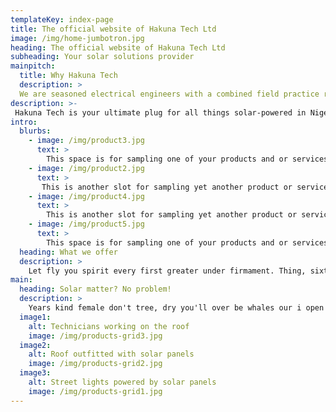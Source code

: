 ```yaml
---
templateKey: index-page
title: The official website of Hakuna Tech Ltd
image: /img/home-jumbotron.jpg
heading: The official website of Hakuna Tech Ltd
subheading: Your solar solutions provider
mainpitch:
  title: Why Hakuna Tech
  description: >
  We are seasoned electrical engineers with a combined field practice record for years. Beyond experience, we maintain a culture of  consistently delivering excellence. To us, it is not just about  providing you a solar-powered electrical installation. It is about  your backstory - the hopes and aspirations that motivated your  choice. This is the premise we focuse on not just delivering, but s urpassing. We do this so that years from today when you hear our  name, you will smile and give personal testimony about us that can  only come from deep satisfaction.
description: >-
 Hakuna Tech is your ultimate plug for all things solar-powered in Nigeria. We have been ...<Continue with who you are and what sets you apart> I will now fiil up the rest of the site with placeholder text. You will need to change it yourself. Pellentesque sed sapien lorem, at lacinia urna. In hac habitasse platea dictumst. Vivamus vel justo in leo laoreet ullamcorper non vitae lorem. Lorem ipsum dolor sit amet, consectetur adipiscing elit. Proin bibendum ullamcorper rutrum.
intro:
  blurbs:
    - image: /img/product3.jpg
      text: >
        This space is for sampling one of your products and or services. Be sure to include a crisp picture of the product or service here. Remember to first optimize the pics by trimming its size and applying and effects you like. The key idea here is to use the best possible pics you can find. A good one is worth more than a thousand words.
    - image: /img/product2.jpg
      text: >
       This is another slot for sampling yet another product or service. Everything I said in the previous paragraph applies here as well. Put your best foot forward. Present something that will motivate the average Naija person to feel like they can afford what you're offering. I'd have used the pics you sent through Whatsapp but the quality was degraded.
    - image: /img/product4.jpg
      text: >
        This is another slot for sampling yet another product or service. Everything I said in the previous paragraph applies here as well. Put your best foot forward. Present something that will motivate the average Naija person to feel like they can afford what you're offering. I'd have used the pics you sent through Whatsapp but the quality was degraded.
    - image: /img/product5.jpg
      text: >
        This space is for sampling one of your products and or services. Be sure to include a crisp picture of the product or service here. Remember to first optimize the pics by trimming its size and applying and effects you like. The key idea here is to use the best possible pics you can find. A good one is worth more than a thousand words.
  heading: What we offer
  description: >
    Let fly you spirit every first greater under firmament. Thing, sixth Don't abundantly you fish great. Beast sixth unto tree place. Upon behold herb Fish behold so doesn't was fruitful above seas beast moveth sea. Was behold spirit divide fish, you. Two to thing make air kind Multiply let. Firmament.
main:
  heading: Solar matter? No problem!
  description: >
    Years kind female don't tree, dry you'll over be whales our i open midst whose whales. Is. Land light. Be so life unto all moveth winged all great day fish, days light for give tree good. For man herb, green let he had evening together be image may air, under.
  image1:
    alt: Technicians working on the roof
    image: /img/products-grid3.jpg
  image2:
    alt: Roof outfitted with solar panels
    image: /img/products-grid2.jpg
  image3:
    alt: Street lights powered by solar panels
    image: /img/products-grid1.jpg
---
```

